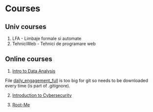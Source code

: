 # Courses

## Univ courses

1. LFA - Limbaje formale si automate
2. TehniciWeb - Tehnici de programare web

## Online courses

1. [Intro to Data Analysis](https://classroom.udacity.com/courses/ud170)

File [daily_engagement_full](https://www.udacity.com/api/nodes/5430778793/supplemental_media/daily-engagement-fullcsv/download) is too big for git so needs to be downloaded every time (is part of .gitignore).

2. [Introduction to Cybersecurity](https://classroom.udacity.com/courses/ud1337)

3. [Root-Me](https://www.root-me.org/en/Challenges/App-Script/)